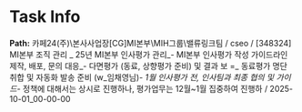 # Task Info

**Path:** 카페24(주)\본사사업장\[CG]MI본부\MIH그룹\밸류링크팀 / cseo / [348324] MI본부 조직 관리 _ 25년 MI본부 인사평가 관리_- MI본부 인사평가 작성 가이드라인 제작, 배포, 문의 대응_- 다면평가 (동료, 상향평가 준비) 및 결과 보 =_ 동료평가 명단 취합 및 자동화 발송 준비 (w_임채영님)_- 1월 인사평가 전, 인사팀과 최종 협의 및 가이드_- 정책에 대해서는 상시로 진행하나, 평가업무는 12월~1월 집중하여 진행하 / 2025-10-01_00-00-00

